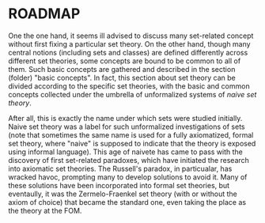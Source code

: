# ROADMAP

One the one hand, it seems ill advised to discuss many set-related concept without first fixing a particular set theory. On the other hand, though many central notions (including sets and classes) are defined differently across different set theories, some concepts are bound to be common to all of them. Such basic concepts are gathered and described in the section (folder) "basic concepts". In fact, this section about set theory can be divided according to the specific set theories, with the basic and common concepts collected under the umbrella of unformalized systems of *naive set theory*.

After all, this is exactly the name under which sets were studied initially. Naive set theory was a label for such unformalized investigations of sets (note that sometimes the same name is used for a fully axiomatized, formal set theory, where "naive" is supposed to indicate that the theory is exposed using informal language). This age of naivete has came to pass with the discovery of first set-related paradoxes, which have initiated the research into axiomatic set theories. The Russell's paradox, in particualar, has wracked havoc, prompting many to develop solutions to avoid it. Many of these solutions have been incorporated into formal set theories, but eventaully, it was the Zermelo-Fraenkel set theory (with or without the axiom of choice) that became the standard one, even taking the place as the theory at the FOM.
